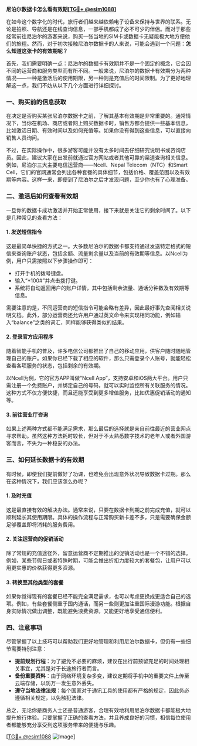 **尼泊尔数据卡怎么看有效期[[TG💪+ @esim1088](https://t.me/s/esim1088)]**

在如今这个数字化的时代，旅行者们越来越依赖电子设备来保持与世界的联系。无论是拍照、导航还是在线查询信息，一部手机都成了必不可少的伴侣。而对于那些经常前往尼泊尔的游客来说，购买一张当地的SIM卡或数据卡无疑能极大地方便他们的旅程。然而，对于初次接触尼泊尔数据卡的人来说，可能会遇到一个问题：**怎么知道这张卡的有效期呢？**

首先，我们需要明确一点：尼泊尔的数据卡有效期并不是一个固定的概念，它会因不同的运营商和服务类型而有所不同。一般来说，尼泊尔的数据卡有效期分为两种情况——一种是激活后的使用期限，另一种则是充值后的时间限制。为了更好地理解这一点，我们不妨从以下几个方面进行详细探讨。

### **一、购买前的信息获取**
在决定是否购买某张尼泊尔数据卡之前，了解其基本有效期是非常重要的。通常情况下，当你在机场、商店或者网上购买数据卡时，销售方都会提供一些基本信息，比如激活日期、有效时间以及如何充值等。如果你没有得到这些信息，可以直接向销售人员询问。

不过，在实际操作中，很多游客可能并没有太多时间去仔细研究说明书或咨询店员。因此，建议大家在出发前就通过官方网站或者其他可靠的渠道查询相关信息。例如，尼泊尔三大主要电信运营商——Ncell、Nepal Telecom（NTC）和Smart Cell，它们的官网通常会列出各种套餐的具体细节，包括价格、覆盖范围以及有效期等内容。这样一来，即便到了尼泊尔之后才发现问题，至少你也有了心理准备。

### **二、激活后如何查看有效期**
一旦你的数据卡成功激活并开始正常使用，接下来就是关注它的剩余时间了。以下是几种常见的查看方法：

#### **1. 发送短信指令**
这是最简单快捷的方式之一。大多数尼泊尔的数据卡都支持通过发送特定格式的短信来查询账户状态，包括余额、流量剩余量以及当前的有效期等信息。以Ncell为例，用户只需按照以下步骤操作即可：
- 打开手机的拨号键盘。
- 输入“*100#”并点击拨打键。
- 系统将自动返回用户的账户详情，其中包括剩余流量、通话分钟数及有效期等信息。

需要注意的是，不同运营商的短信指令可能会略有差异，因此最好事先查阅相关说明文档。此外，部分运营商还允许用户通过英文命令来实现相同功能，例如输入“balance”之类的词汇，同样能够获得类似的结果。

#### **2. 登录官方应用程序**
随着智能手机的普及，许多电信公司都推出了自己的移动应用，供客户随时随地管理自己的账户。如果你已经下载了相应的软件，那么只需登录个人账号，就能轻松查看各项服务的状态，包括剩余的有效期。

以Ncell为例，它的官方APP叫做“Ncell App”，支持安卓和iOS两大平台。用户只需注册一个免费账户，并绑定自己的号码，就可以实时监控所有关联服务的情况。这种方式不仅方便快捷，而且还能享受到更多增值服务，比如优惠促销活动的通知等。

#### **3. 前往营业厅咨询**
如果上述两种方式都不能满足需求，那么最后的选择就是亲自前往最近的营业网点寻求帮助。虽然这种方法耗时较长，但对于不太熟悉数字技术的老年人或者外国游客而言，不失为一种稳妥的办法。

### **三、如何延长数据卡的有效期**
有时候，即使我们提前做好了功课，也难免会出现意外状况导致数据卡过期。那么在这种情况下，我们应该怎么办呢？

#### **1. 及时充值**
这是最直接有效的解决办法。通常来说，只要在数据卡到期之前完成充值，就可以顺利延长其使用期限。具体的操作流程与正常购买新卡差不多，只是需要确保金额足够覆盖即将消耗的服务费用。

#### **2. 关注运营商的促销活动**
除了常规的充值途径外，留意运营商不定期推出的促销活动也是一个不错的选择。例如，某些节假日或者特殊时期，可能会推出折扣力度较大的套餐包，让用户可以用更实惠的价格获得更多资源。

#### **3. 转换至其他类型的套餐**
如果你觉得现有的套餐已经不能完全满足需求，也可以考虑更换成更适合自己的选项。例如，有些套餐侧重于国内通话，而另一些则更加注重国际漫游功能。根据自身实际情况做出调整，既能避免浪费资源，又能更好地享受通信便利。

### **四、注意事项**
尽管掌握了以上技巧可以帮助我们更好地管理和利用尼泊尔数据卡，但仍有一些细节需要特别注意：

- **提前规划行程**：为了避免不必要的麻烦，建议在出行前预留充足的时间处理相关事宜，尤其是对于长途旅行者而言。
- **备份重要资料**：由于网络环境复杂多变，建议定期将手机中的重要文件上传至云端存储，以防万一发生意外丢失。
- **遵守当地法律法规**：每个国家对于通讯工具的使用都有严格的规定，因此务必遵循相关规定，以免触犯法律。

总之，无论你是商务人士还是普通游客，合理有效地利用尼泊尔数据卡都能极大地提升旅行体验。只要掌握了正确的查看方法，并且养成良好的习惯，相信每位使用者都能够充分享受到这项服务带来的便捷与乐趣。

[[TG💪+ @esim1088](https://t.me/s/esim1088) ![Image](https://i.postimg.cc/4NQfJmqS/Snipaste-2025-05-13-00-14-12.png)]